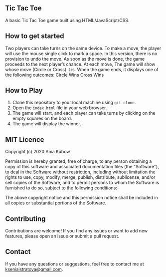 ## Tic Tac Toe

A basic Tic Tac Toe game built using HTML/JavaScript/CSS. 


## How to get started
Two players can take turns on the same device.
To make a move, the player will use the mouse single click to mark a space. In this version, there is no provision to undo the move. As soon as the move is done, the game proceeds to the next player’s chance.
At each move, The game will show whose move (Circle or Cross) it is. When the game ends, it displays one of the following outcomes:
Circle Wins
Cross Wins

## How to Play

1. Clone this repository to your local machine using `git clone`.
2. Open the `index.html` file in your web browser.
3. The game will start, and each player can take turns by clicking on the empty squares on the board.
4. The game will display the winner.

## MIT Licence
Copyright (c) 2020 Ania Kubow

Permission is hereby granted, free of charge, to any person obtaining a copy of this software and associated documentation files (the "Software"), to deal in the Software without restriction, including without limitation the rights to use, copy, modify, merge, publish, distribute, sublicense, and/or sell copies of the Software, and to permit persons to whom the Software is furnished to do so, subject to the following conditions:

The above copyright notice and this permission notice shall be included in all copies or substantial portions of the Software.

## Contributing

Contributions are welcome! If you find any issues or want to add new features, please open an issue or submit a pull request.

## Contact

If you have any questions or suggestions, feel free to contact me at kseniaistratova@gmail.com.
